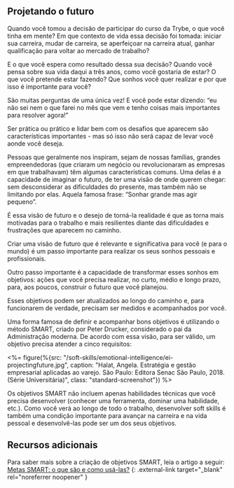 ## Projetando o futuro

Quando você tomou a decisão de participar do curso da Trybe, o que você tinha em mente? Em que contexto de vida essa decisão foi tomada: iniciar sua carreira, mudar de carreira, se aperfeiçoar na carreira atual, ganhar qualificação para voltar ao mercado de trabalho?

E o que você espera como resultado dessa sua decisão? Quando você pensa sobre sua vida daqui a três anos, como você gostaria de estar? O que você pretende estar fazendo? Que sonhos você quer realizar e por que isso é importante para você?

São muitas perguntas de uma única vez! E você pode estar dizendo: “eu não sei nem o que farei no mês que vem e tenho coisas mais importantes para resolver agora!”

Ser prática ou prático e lidar bem com os desafios que aparecem são características importantes - mas só isso não será capaz de levar você aonde você deseja.

Pessoas que geralmente nos inspiram, sejam de nossas famílias, grandes empreendedoras (que criaram um negócio ou revolucionaram as empresas em que trabalhavam) têm algumas características comuns. Uma delas é a capacidade de imaginar o futuro, de ter uma visão de onde querem chegar: sem desconsiderar as dificuldades do presente, mas também não se limitando por elas. Aquela famosa frase: “Sonhar grande mas agir pequeno”. 

É essa visão de futuro e o desejo de torná-la realidade é que as torna mais motivadas para o trabalho e mais resilientes diante das dificuldades e frustrações que aparecem no caminho. 

Criar uma visão de futuro que é relevante e significativa para você (e para o mundo) é um passo importante para realizar os seus sonhos pessoais e profissionais.

Outro passo importante é a capacidade de transformar esses sonhos em objetivos: ações que você precisa realizar, no curto, médio e longo prazo, para, aos poucos, construir o futuro que você planejou.

Esses objetivos podem ser atualizados ao longo do caminho e, para funcionarem de verdade, precisam ser medidos e acompanhados por você.

Uma forma famosa de definir e acompanhar bons objetivos é utilizando o método SMART, criado por Peter Drucker, considerado o pai da Administração moderna.
De acordo com essa visão, para ser válido, um objetivo precisa atender a cinco requisitos:
 
<%= figure(%{src: "/soft-skills/emotional-intelligence/ei-projectingfuture.jpg", caption: "Halat, Angela. Estratégia e gestão empresarial aplicadas ao varejo. São Paulo: Editora Senac São Paulo, 2018. (Série Universitária)", class: "standard-screenshot"}) %>

Os objetivos SMART não incluem apenas habilidades técnicas que você precisa desenvolver (conhecer uma ferramenta, dominar uma habilidade, etc.). Como você verá ao longo de todo o trabalho, desenvolver soft skills é também uma condição importante para avançar na carreira e na vida pessoal e desenvolvê-las pode ser um dos seus objetivos.

## Recursos adicionais

Para saber mais sobre a criação de objetivos SMART, leia o artigo a seguir:
[Metas SMART: o que são e como usá-las?](https://rockcontent.com/blog/metas-smart/) {: .external-link target="_blank" rel="noreferrer noopener" }

